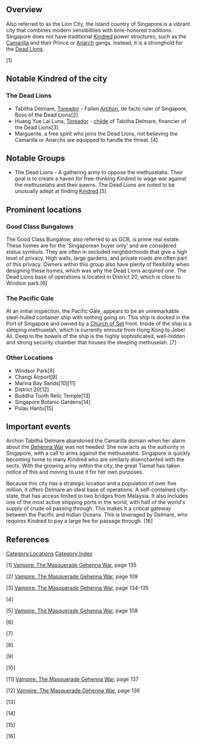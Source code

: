 ## Overview

<section begin=summary/>

Also referred to as the Lion City, the island country of Singapore is a
vibrant city that combines modern sensibilities with time-honored
traditions. Singapore does not have traditional
<a href="Kindred" class="wikilink" title="Kindred">Kindred</a> power
structures, such as the
<a href="Camarilla" class="wikilink" title="Camarilla">Camarilla</a> and
their Prince or
<a href="Anarch" class="wikilink" title="Anarch">Anarch</a> gangs.
Instead, it is a stronghold for the
<a href="Other_groups#The_Dead_Lions" class="wikilink"
title="Dead Lions">Dead Lions</a>.

<section end=summary/>

[1]

## Notable Kindred of the city

### The Dead Lions

- Tabitha Delmare,
  <a href="Toreador" class="wikilink" title="Toreador">Toreador</a> -
  Fallen
  <a href="Camarilla#Archons" class="wikilink" title="Archon">Archon</a>,
  de facto ruler of Singapore, Boss of the Dead Lions[2]
- Huang Yue Lai Luna,
  <a href="Toreador" class="wikilink" title="Toreador">Toreador</a> -
  <a href="childe" class="wikilink" title="childe">childe</a> of Tabitha
  Delmare, financier of the Dead Lions[3]
- Marguerite, a free spirit who joins the Dead Lions, not believing the
  Camarilla or Anarchs are equipped to handle the threat. [4]

## Notable Groups

- The Dead Lions - A gathering army to oppose the methuselahs. Their
  goal is to create a haven for free-thinking Kindred to wage war
  against the methuselahs and their pawns. The Dead Lions are noted to
  be unusually adept at finding
  <a href="Kindred" class="wikilink" title="Kindred">Kindred</a>.[5]

## Prominent locations

### Good Class Bungalows

The Good Class Bungalow, also referred to as GCB, is prime real estate.
These homes are for the 'Singaporean buyer only' and are considered
status symbols. They are often in secluded neighborhoods that give a
high level of privacy. High walls, large gardens, and private roads are
often part of this privacy. Owners within this group also have plenty of
flexibility when designing these homes, which was why the Dead Lions
acquired one. The Dead Lions base of operations is located in District
20, which is close to Windsor park.[6]

### The Pacific Gale

At an initial inspection, the Pacific Gale, appears to be an
unremarkable steel-hulled container ship with nothing going on. This
ship is docked in the Port of Singapore and owned by a
<a href="Church_of_Set" class="wikilink" title="Church of Set">Church of
Set</a> front. Inside of the ship is a sleeping methuselah, which is
currently enroute from Hong Kong to Jebel Ali. Deep in the bowels of the
ship is the highly sophisticated, well-hidden and strong security
chamber that houses the sleeping methuselah. [7]

### Other Locations

- Windsor Park[8]
- Changi Airport[9]
- Marina Bay Sands[10][11]
- District 20[12]
- Buddha Tooth Relic Temple[13]
- Singapore Botanic Gardens[14]
- Pulau Hantu[15]

## Important events

Archon Tabitha Delmare abandoned the Camarilla domain when her alarm
about the
<a href="Gehenna" class="wikilink" title="Gehenna War">Gehenna War</a>
was not heeded. She now acts as the authority in Singapore, with a call
to arms against the methuselahs. Singapore is quickly becoming home to
many Kindred who are similarly disenchanted with the sects. With the
growing army within the city, the great Tiamat has taken notice of this
and moving to use it for her own purposes.

Because this city has a strategic location and a population of over five
million, it offers Delmare an ideal base of operations. A self-contained
city-state, that has access limited to two bridges from Malaysia. It
also includes one of the most active shipping ports in the world, with
half of the world's supply of crude oil passing through. This makes it a
critical gateway between the Pacific and Indian Oceans. This is
leveraged by Delmare, who requires Kindred to pay a large fee for
passage through. [16]

## References

<references />

<a href="Category:Locations" class="wikilink"
title="Category:Locations">Category:Locations</a>
<a href="Category:Index" class="wikilink"
title="Category:Index">Category:Index</a>

[1] <a href="Vampire:_The_Masquerade_Gehenna_War" class="wikilink"
title="Vampire: The Masquerade Gehenna War">Vampire: The Masquerade
Gehenna War</a>, page 135

[2] <a href="Vampire:_The_Masquerade_Gehenna_War" class="wikilink"
title="Vampire: The Masquerade Gehenna War">Vampire: The Masquerade
Gehenna War</a>, page 109

[3] <a href="Vampire:_The_Masquerade_Gehenna_War" class="wikilink"
title="Vampire: The Masquerade Gehenna War">Vampire: The Masquerade
Gehenna War</a>, page 134-135

[4]

[5] <a href="Vampire:_The_Masquerade_Gehenna_War" class="wikilink"
title="Vampire: The Masquerade Gehenna War">Vampire: The Masquerade
Gehenna War</a>, page 108

[6]

[7]

[8]

[9]

[10]

[11] <a href="Vampire:_The_Masquerade_Gehenna_War" class="wikilink"
title="Vampire: The Masquerade Gehenna War">Vampire: The Masquerade
Gehenna War</a>, page 137

[12] <a href="Vampire:_The_Masquerade_Gehenna_War" class="wikilink"
title="Vampire: The Masquerade Gehenna War">Vampire: The Masquerade
Gehenna War</a>, page 136

[13]

[14]

[15]

[16]

